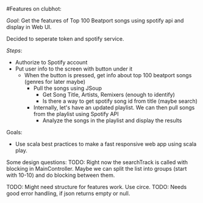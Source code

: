 #Features on clubhot:

*Goal*: Get the features of Top 100 Beatport songs using spotify api and display in Web UI.

Decided to seperate token and spotify service.

*Steps*:
- Authorize to Spotify account
- Put user info to the screen with button under it
  - When the button is pressed, get info about top 100 beatport songs (genres for later maybe)
    - Pull the songs using JSoup
      - Get Song Title, Artists, Remixers (enough to identify)
      - Is there a way to get spotify song id from title (maybe search)
    - Internally, let's have an updated playlist. We can then pull songs from the playlist using Spotify API
      - Analyze the songs in the playlist and display the results

Goals:
- Use scala best practices to make a fast responsive web app using scala play. 

Some design questions: 
TODO: Right now the searchTrack is called with blocking in MainController. Maybe we can split the list into groups (start with 10-10) and do blocking between them.

TODO: Might need structure for features work. Use circe.
TODO: Needs good error handling, if json returns empty or null.
    
